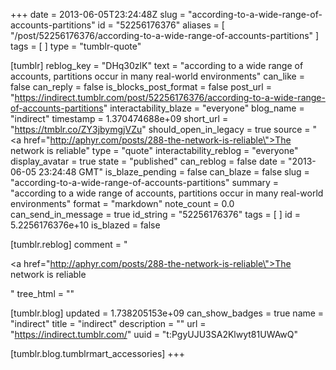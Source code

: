 +++
date = 2013-06-05T23:24:48Z
slug = "according-to-a-wide-range-of-accounts-partitions"
id = "52256176376"
aliases = [ "/post/52256176376/according-to-a-wide-range-of-accounts-partitions" ]
tags = [ ]
type = "tumblr-quote"

[tumblr]
reblog_key = "DHq30zlK"
text = "according to a wide range of accounts, partitions occur in many real-world environments"
can_like = false
can_reply = false
is_blocks_post_format = false
post_url = "https://indirect.tumblr.com/post/52256176376/according-to-a-wide-range-of-accounts-partitions"
interactability_blaze = "everyone"
blog_name = "indirect"
timestamp = 1.370474688e+09
short_url = "https://tmblr.co/ZY3jbymgjVZu"
should_open_in_legacy = true
source = "<a href=\"http://aphyr.com/posts/288-the-network-is-reliable\">The network is reliable</a>"
type = "quote"
interactability_reblog = "everyone"
display_avatar = true
state = "published"
can_reblog = false
date = "2013-06-05 23:24:48 GMT"
is_blaze_pending = false
can_blaze = false
slug = "according-to-a-wide-range-of-accounts-partitions"
summary = "according to a wide range of accounts, partitions occur in many real-world environments"
format = "markdown"
note_count = 0.0
can_send_in_message = true
id_string = "52256176376"
tags = [ ]
id = 5.2256176376e+10
is_blazed = false

[tumblr.reblog]
comment = "<p><a href=\"http://aphyr.com/posts/288-the-network-is-reliable\">The network is reliable</a></p>"
tree_html = ""

[tumblr.blog]
updated = 1.738205153e+09
can_show_badges = true
name = "indirect"
title = "indirect"
description = ""
url = "https://indirect.tumblr.com/"
uuid = "t:PgyUJU3SA2Klwyt81UWAwQ"

[tumblr.blog.tumblrmart_accessories]
+++
